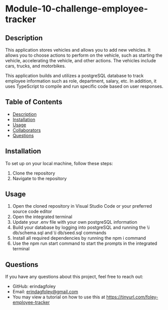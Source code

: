 # Module-10-challenge-employee-tracker

## Description
This application stores vehicles and allows you to add new vehicles. It allows you to choose actions to perform on the vehicle, such as starting the vehicle, accelerating the vehicle, and other actions. The vehicles include cars, trucks, and motorbikes. 

This application builds and utilizes a postgreSQL database to track employee information such as role, department, salary, etc. In addition, it uses TypeScript to compile and run specific code based on user responses.

## Table of Contents
- [Description](#description)
- [Installation](#installation)
- [Usage](#usage)
- [Collaborators](#collaborators)
- [Questions](#questions)

## Installation
To set up on your local machine, follow these steps:

1. Clone the repository
2. Navigate to the repository

## Usage
1. Open the cloned repository in Visual Studio Code or your preferred source code editor
2. Open the integrated terminal
3. Update your .env file with your own postgreSQL information
4. Build your database by logging into postgreSQL and running the \i db/schema.sql and \i db/seed.sql commands
5. Install all required dependencies by running the npm i command
6. Use the npm run start command to start the prompts in the integrated terminal

## Questions
If you have any questions about this project, feel free to reach out:
- GitHub: erindagfoley
- Email: erindagfoley@gmail.com
- You may view a tutorial on how to use this at https://tinyurl.com/foley-employee-tracker
